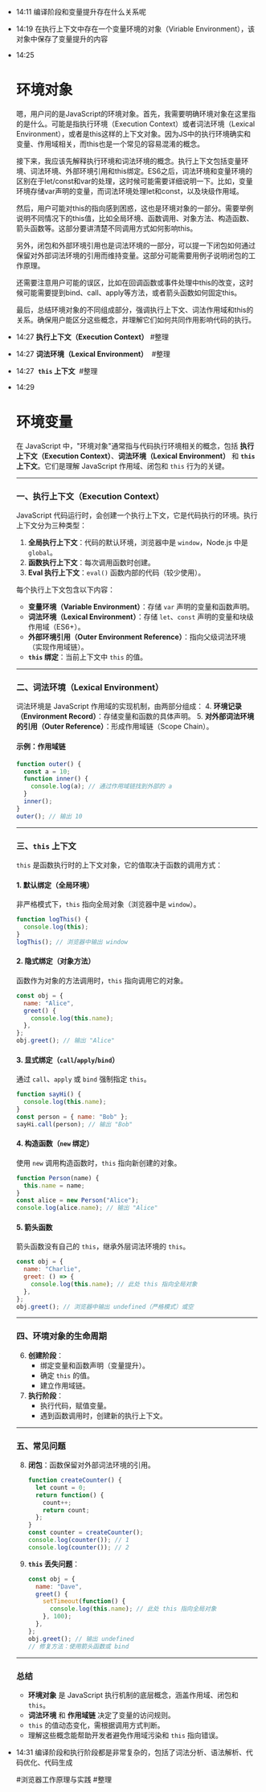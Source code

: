 
- 14:11 
	编译阶段和变量提升存在什么关系呢
	 
- 14:19 在执行上下文中存在一个变量环境的对象（Viriable Environment），该对象中保存了变量提升的内容 
- 14:25 
	# 环境对象
	嗯，用户问的是JavaScript的环境对象。首先，我需要明确环境对象在这里指的是什么。可能是指执行环境（Execution Context）或者词法环境（Lexical Environment），或者是this这样的上下文对象。因为JS中的执行环境确实和变量、作用域相关，而this也是一个常见的容易混淆的概念。
	
	接下来，我应该先解释执行环境和词法环境的概念。执行上下文包括变量环境、词法环境、外部环境引用和this绑定。ES6之后，词法环境和变量环境的区别在于let/const和var的处理，这时候可能需要详细说明一下。比如，变量环境存储var声明的变量，而词法环境处理let和const，以及块级作用域。
	
	然后，用户可能对this的指向感到困惑，这也是环境对象的一部分。需要举例说明不同情况下的this值，比如全局环境、函数调用、对象方法、构造函数、箭头函数等。这部分要讲清楚不同调用方式如何影响this。
	
	另外，闭包和外部环境引用也是词法环境的一部分，可以提一下闭包如何通过保留对外部词法环境的引用而维持变量。这部分可能需要用例子说明闭包的工作原理。
	
	还需要注意用户可能的误区，比如在回调函数或事件处理中this的改变，这时候可能需要提到bind、call、apply等方法，或者箭头函数如何固定this。
	
	最后，总结环境对象的不同组成部分，强调执行上下文、词法作用域和this的关系。确保用户能区分这些概念，并理解它们如何共同作用影响代码的执行。 
- 14:27 
	**执行上下文（Execution Context）**
	#整理  
- 14:27 
	**词法环境（Lexical Environment）** 
	#整理  
- 14:27 
	 **`this` 上下文**
	 #整理  
- 14:29 
	# 环境变量
	
	在 JavaScript 中，"环境对象"通常指与代码执行环境相关的概念，包括 **执行上下文（Execution Context）**、**词法环境（Lexical Environment）** 和 **`this` 上下文**。它们是理解 JavaScript 作用域、闭包和 `this` 行为的关键。
	
	---
	
	### 一、执行上下文（Execution Context）
	JavaScript 代码运行时，会创建一个执行上下文，它是代码执行的环境。执行上下文分为三种类型：
	1. **全局执行上下文**：代码的默认环境，浏览器中是 `window`，Node.js 中是 `global`。
	2. **函数执行上下文**：每次调用函数时创建。
	3. **Eval 执行上下文**：`eval()` 函数内部的代码（较少使用）。
	
	每个执行上下文包含以下内容：
	- **变量环境（Variable Environment）**：存储 `var` 声明的变量和函数声明。
	- **词法环境（Lexical Environment）**：存储 `let`、`const` 声明的变量和块级作用域（ES6+）。
	- **外部环境引用（Outer Environment Reference）**：指向父级词法环境（实现作用域链）。
	- **`this` 绑定**：当前上下文中 `this` 的值。
	
	---
	
	### 二、词法环境（Lexical Environment）
	词法环境是 JavaScript 作用域的实现机制，由两部分组成：
	4. **环境记录（Environment Record）**：存储变量和函数的具体声明。
	5. **对外部词法环境的引用（Outer Reference）**：形成作用域链（Scope Chain）。
	
	#### 示例：作用域链
	```javascript
	function outer() {
	  const a = 10;
	  function inner() {
	    console.log(a); // 通过作用域链找到外部的 a
	  }
	  inner();
	}
	outer(); // 输出 10
	```
	
	---
	
	### 三、`this` 上下文
	`this` 是函数执行时的上下文对象，它的值取决于函数的调用方式：
	
	#### 1. 默认绑定（全局环境）
	非严格模式下，`this` 指向全局对象（浏览器中是 `window`）。
	```javascript
	function logThis() {
	  console.log(this);
	}
	logThis(); // 浏览器中输出 window
	```
	
	#### 2. 隐式绑定（对象方法）
	函数作为对象的方法调用时，`this` 指向调用它的对象。
	```javascript
	const obj = {
	  name: "Alice",
	  greet() {
	    console.log(this.name);
	  },
	};
	obj.greet(); // 输出 "Alice"
	```
	
	#### 3. 显式绑定（`call`/`apply`/`bind`）
	通过 `call`、`apply` 或 `bind` 强制指定 `this`。
	```javascript
	function sayHi() {
	  console.log(this.name);
	}
	const person = { name: "Bob" };
	sayHi.call(person); // 输出 "Bob"
	```
	
	#### 4. 构造函数（`new` 绑定）
	使用 `new` 调用构造函数时，`this` 指向新创建的对象。
	```javascript
	function Person(name) {
	  this.name = name;
	}
	const alice = new Person("Alice");
	console.log(alice.name); // 输出 "Alice"
	```
	
	#### 5. 箭头函数
	箭头函数没有自己的 `this`，继承外层词法环境的 `this`。
	```javascript
	const obj = {
	  name: "Charlie",
	  greet: () => {
	    console.log(this.name); // 此处 this 指向全局对象
	  },
	};
	obj.greet(); // 浏览器中输出 undefined（严格模式）或空
	```
	
	---
	
	### 四、环境对象的生命周期
	6. **创建阶段**：
	   - 绑定变量和函数声明（变量提升）。
	   - 确定 `this` 的值。
	   - 建立作用域链。
	7. **执行阶段**：
	   - 执行代码，赋值变量。
	   - 遇到函数调用时，创建新的执行上下文。
	
	---
	
	### 五、常见问题
	8. **闭包**：函数保留对外部词法环境的引用。
	   ```javascript
	   function createCounter() {
	     let count = 0;
	     return function() {
	       count++;
	       return count;
	     };
	   }
	   const counter = createCounter();
	   console.log(counter()); // 1
	   console.log(counter()); // 2
	   ```
	
	9. **`this` 丢失问题**：
	   ```javascript
	   const obj = {
	     name: "Dave",
	     greet() {
	       setTimeout(function() {
	         console.log(this.name); // 此处 this 指向全局对象
	       }, 100);
	     },
	   };
	   obj.greet(); // 输出 undefined
	   // 修复方法：使用箭头函数或 bind
	   ```
	
	---
	
	### 总结
	- **环境对象** 是 JavaScript 执行机制的底层概念，涵盖作用域、闭包和 `this`。
	- **词法环境** 和 **作用域链** 决定了变量的访问规则。
	- `this` 的值动态变化，需根据调用方式判断。
	- 理解这些概念能帮助开发者避免作用域污染和 `this` 指向错误。
- 14:31 
	编译阶段和执行阶段都是非常复杂的，包括了词法分析、语法解析、代码优化、代码生成
	
	
	#浏览器工作原理与实践 #整理